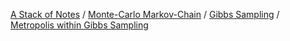 [A Stack of Notes](a-stack-of-notes) / [Monte-Carlo Markov-Chain](monte-carlo-markov-chain.md) / [Gibbs Sampling](gibbs-sampling) / [Metropolis within Gibbs Sampling](metropolis-within-gibbs-sampling)

